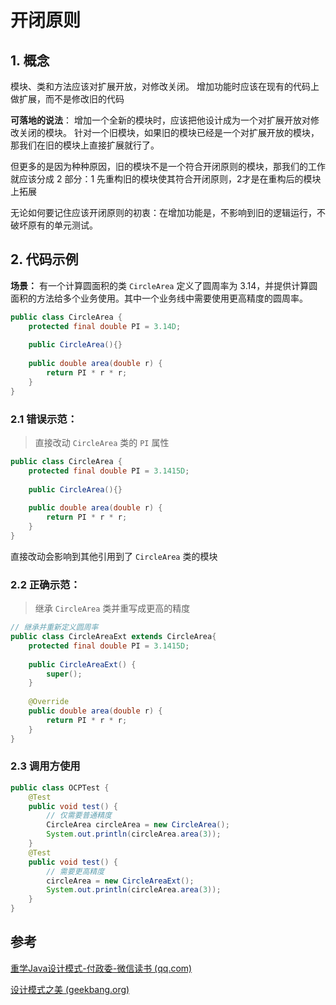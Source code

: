 # 开闭原则

## 1. 概念
模块、类和方法应该对扩展开放，对修改关闭。
增加功能时应该在现有的代码上做扩展，而不是修改旧的代码

**可落地的说法**：
增加一个全新的模块时，应该把他设计成为一个对扩展开放对修改关闭的模块。
针对一个旧模块，如果旧的模块已经是一个对扩展开放的模块，那我们在旧的模块上直接扩展就行了。

但更多的是因为种种原因，旧的模块不是一个符合开闭原则的模块，那我们的工作就应该分成 2 部分：1 先重构旧的模块使其符合开闭原则，2才是在重构后的模块上拓展

无论如何要记住应该开闭原则的初衷：在增加功能是，不影响到旧的逻辑运行，不破坏原有的单元测试。

## 2. 代码示例
**场景：**
有一个计算圆面积的类 `CircleArea` 定义了圆周率为 3.14，并提供计算圆面积的方法给多个业务使用。其中一个业务线中需要使用更高精度的圆周率。

```java
public class CircleArea {  
    protected final double PI = 3.14D;  
  
    public CircleArea(){}  
  
    public double area(double r) {  
        return PI * r * r;  
    }  
}
```

### 2.1 错误示范：
> 直接改动 `CircleArea` 类的 `PI` 属性
```java
public class CircleArea {  
    protected final double PI = 3.1415D;  
  
    public CircleArea(){}  
  
    public double area(double r) {  
        return PI * r * r;  
    }  
}
```

直接改动会影响到其他引用到了 `CircleArea` 类的模块

### 2.2 正确示范：
> 继承 `CircleArea` 类并重写成更高的精度
```java
// 继承并重新定义圆周率
public class CircleAreaExt extends CircleArea{  
    protected final double PI = 3.1415D;  
  
    public CircleAreaExt() {  
        super();  
    }  
  
    @Override  
    public double area(double r) {  
        return PI * r * r;  
    }  
}
```

### 2.3 调用方使用
```java
public class OCPTest {  
    @Test  
    public void test() {  
	    // 仅需要普通精度
        CircleArea circleArea = new CircleArea();  
        System.out.println(circleArea.area(3));  
    }
	@Test  
    public void test() {  
	    // 需要更高精度
        circleArea = new CircleAreaExt();  
        System.out.println(circleArea.area(3));  
    } 
}
```

## 参考
[重学Java设计模式-付政委-微信读书 (qq.com)](https://weread.qq.com/web/reader/bcf32900724708cbbcf08c1)

[设计模式之美 (geekbang.org)](https://time.geekbang.org/column/intro/100039001)